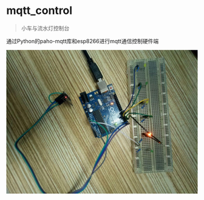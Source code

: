 # mqtt_control

>小车与流水灯控制台

通过Python的paho-mqtt库和esp8266进行mqtt通信控制硬件端

![led灯配图](https://raw.githubusercontent.com/csbbo/mqtt_control/master/images/led.jpg)